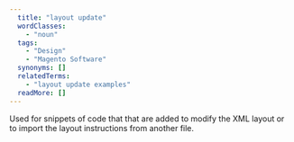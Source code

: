 ```yaml
---
  title: "layout update"
  wordClasses: 
    - "noun"
  tags: 
    - "Design"
    - "Magento Software"
  synonyms: []
  relatedTerms: 
    - "layout update examples"
  readMore: []
---
```

Used for snippets of code that that are added to modify the XML layout or to import the layout instructions from another file.
